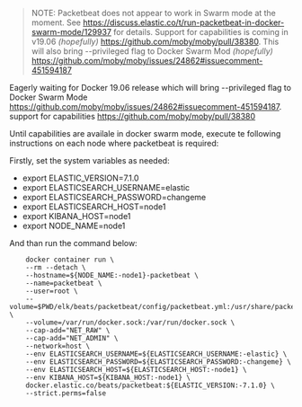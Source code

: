 > NOTE: Packetbeat does not appear to work in Swarm mode at the moment. See https://discuss.elastic.co/t/run-packetbeat-in-docker-swarm-mode/129937 for details. Support for capabilities is coming in v19.06 _(hopefully)_ https://github.com/moby/moby/pull/38380. This will also bring --privileged flag to Docker Swarm Mod _(hopefully)_ https://github.com/moby/moby/issues/24862#issuecomment-451594187

Eagerly waiting for Docker 19.06 release which will bring --privileged flag to Docker Swarm Mode https://github.com/moby/moby/issues/24862#issuecomment-451594187. support for capabilities https://github.com/moby/moby/pull/38380

Until capabilities are availale in docker swarm mode, execute te following instructions on each node where packetbeat is required:

Firstly, set the system variables as needed:
- export ELASTIC_VERSION=7.1.0
- export ELASTICSEARCH_USERNAME=elastic
- export ELASTICSEARCH_PASSWORD=changeme
- export ELASTICSEARCH_HOST=node1
- export KIBANA_HOST=node1
- export NODE_NAME=node1

And than run the command below:
```
    docker container run \
    --rm --detach \
    --hostname=${NODE_NAME:-node1}-packetbeat \
    --name=packetbeat \
    --user=root \
    --volume=$PWD/elk/beats/packetbeat/config/packetbeat.yml:/usr/share/packetbeat/packetbeat.yml \
    --volume=/var/run/docker.sock:/var/run/docker.sock \
    --cap-add="NET_RAW" \
    --cap-add="NET_ADMIN" \
    --network=host \
    --env ELASTICSEARCH_USERNAME=${ELASTICSEARCH_USERNAME:-elastic} \
    --env ELASTICSEARCH_PASSWORD=${ELASTICSEARCH_PASSWORD:-changeme} \
    --env ELASTICSEARCH_HOST=${ELASTICSEARCH_HOST:-node1} \
    --env KIBANA_HOST=${KIBANA_HOST:-node1} \
    docker.elastic.co/beats/packetbeat:${ELASTIC_VERSION:-7.1.0} \
    --strict.perms=false
```
